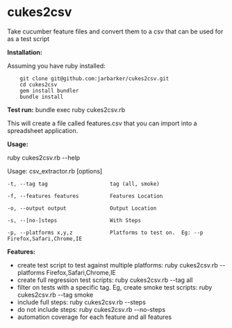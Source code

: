 cukes2csv
============

Take cucumber feature files and convert them to a csv that can be used for as a test script

**Installation:**

Assuming you have ruby installed:

        git clone git@github.com:jarbarker/cukes2csv.git
        cd cukes2csv
        gem install bundler
        bundle install

        
**Test run:**
        bundle exec ruby cukes2csv.rb

This will create a file called features.csv that you can import into a spreadsheet application.        


**Usage:**

ruby cukes2csv.rb --help

Usage: csv_extractor.rb [options]

    -t, --tag tag                    tag (all, smoke)
    
    -f, --features features          Features Location
    
    -o, --output output              Output Location
    
    -s, --[no-]steps                 With Steps
    
    -p, --platforms x,y,z            Platforms to test on.  Eg: --p Firefox,Safari,Chrome,IE
    


**Features:**

 * create test script to test against multiple platforms: ruby cukes2csv.rb --platforms Firefox,Safari,Chrome,IE
 * create full regression test scripts: ruby cukes2csv.rb --tag all
 * filter on tests with a specific tag.  Eg, create smoke test scripts: ruby cukes2csv.rb --tag smoke
 * include full steps: ruby cukes2csv.rb --steps
 * do not include steps: ruby cukes2csv.rb --no-steps
 * automation coverage for each feature and all features
 
